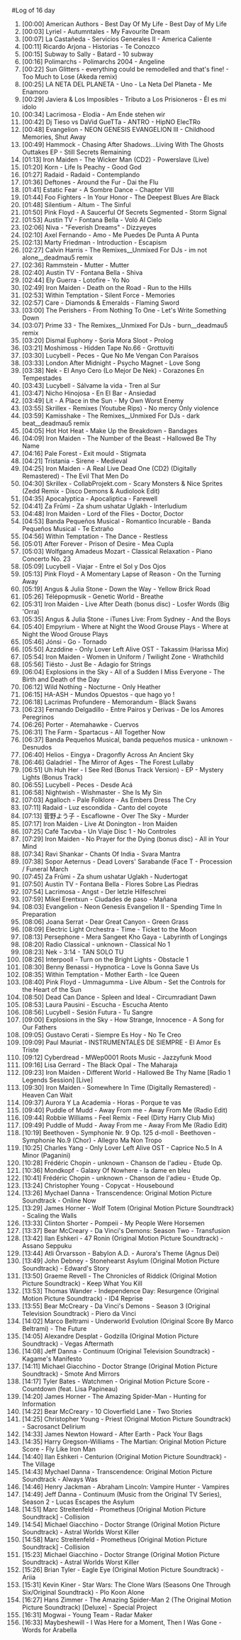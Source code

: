 #Log of 16 day

1. [00:00] American Authors - Best Day Of My Life - Best Day of My Life
1. [00:03] Lyriel - Autumntales - My Favourite Dream
1. [00:07] La Castañeda - Servicios Generales II - America Caliente
1. [00:11] Ricardo Arjona - Historias - Te Conozco
1. [00:15] Subway to Sally - Batard - 10 subway
1. [00:16] Polimarchs - Polimarchs 2004 - Angeline
1. [00:22] Sun Glitters - everything could be remodelled and that's fine! - Too Much to Lose (Akeda remix)
1. [00:25] LA NETA DEL PLANETA - Uno - La Neta Del Planeta - Me Enamoro
1. [00:29] Javiera & Los Imposibles - Tributo a Los Prisioneros - Él es mi idolo
1. [00:34] Lacrimosa - Elodia - Am Ende stehen wir
1. [00:42] Dj Tieso vs DaVid GueTTa - ANTRO - HipNO ElecTRo
1. [00:48] Evangelion - NEON GENESIS EVANGELION III - Childhood Memories, Shut Away
1. [00:49] Hammock - Chasing After Shadows...Living With The Ghosts Outtakes EP - Still Secrets Remaining
1. [01:13] Iron Maiden - The Wicker Man (CD2) - Powerslave (Live)
1. [01:20] Korn - Life Is Peachy - Good God
1. [01:27] Radaid - Radaid - Contemplando
1. [01:36] Deftones - Around the Fur - Dai the Flu
1. [01:41] Estatic Fear - A Sombre Dance - Chapter VIII
1. [01:44] Foo Fighters - In Your Honor - The Deepest Blues Are Black
1. [01:48] Silentium - Altum - The Sinful
1. [01:50] Pink Floyd - A Saucerful Of Secrets Segmented - Storm Signal
1. [01:53] Austin TV - Fontana Bella - Voló Al Cielo
1. [02:06] Niva - "Feverish Dreams" - Dizzyeyes
1. [02:10] Axel Fernando - Amo - Me Puedes De Punta A Punta
1. [02:13] Marty Friedman - Introduction - Escapism
1. [02:27] Calvin Harris - The Remixes__Unmixed For DJs - im not alone__deadmau5 remix
1. [02:36] Rammstein - Mutter - Mutter
1. [02:40] Austin TV - Fontana Bella - Shiva
1. [02:44] Ely Guerra - Lotofire - Yo No
1. [02:49] Iron Maiden - Death on the Road - Run to the Hills
1. [02:53] Within Temptation - Silent Force - Memories
1. [02:57] Care - Diamonds & Emeralds - Flaming Sword
1. [03:00] The Perishers - From Nothing To One - Let's Write Something Down
1. [03:07] Prime 33 - The Remixes__Unmixed For DJs - burn__deadmau5 remix
1. [03:20] Dismal Euphony - Soria Mora Sloot - Prolog
1. [03:21] Moshimoss - Hidden Tape No.66 - Grottuviti
1. [03:30] Lucybell - Peces - Que No Me Vengan Con Paraísos
1. [03:33] London After Midnight - Psycho Magnet - Love Song
1. [03:38] Nek - El Anyo Cero (Lo Mejor De Nek) - Corazones En Tempestades
1. [03:43] Lucybell - Sálvame la vida - Tren al Sur
1. [03:47] Nicho Hinojosa - En El Bar - Ansiedad
1. [03:49] Lit - A Place in the Sun - My Own Worst Enemy
1. [03:55] Skrillex - Remixes (Youtube Rips) - No mercy Only violence
1. [03:59] Kamisshake - The Remixes__Unmixed For DJs - dark beat__deadmau5 remix
1. [04:05] Hot Hot Heat - Make Up the Breakdown - Bandages
1. [04:09] Iron Maiden - The Number of the Beast - Hallowed Be Thy Name
1. [04:16] Pale Forest - Exit mould - Stigmata
1. [04:21] Tristania - Sirene - Medieval
1. [04:25] Iron Maiden - A Real Live Dead One (CD2) (Digitally Remastered) - The Evil That Men Do
1. [04:30] Skrillex - CollabProjekt.com - Scary Monsters & Nice Sprites (Zedd Remix - Disco Demons & Audiolook Edit)
1. [04:35] Apocalyptica - Apocaliptica - Farewell
1. [04:41] Za Frûmi - Za shum ushatar Uglakh - Interludium
1. [04:48] Iron Maiden - Lord of the Flies - Doctor, Doctor
1. [04:53] Banda Pequeños Musical - Romantico Incurable - Banda Pequeños Musical - Te Extraño
1. [04:56] Within Temptation - The Dance - Restless
1. [05:01] After Forever - Prison of Desire - Mea Cupla
1. [05:03] Wolfgang Amadeus Mozart - Classical Relaxation - Piano Concerto No. 23
1. [05:09] Lucybell - Viajar - Entre el Sol y Dos Ojos
1. [05:13] Pink Floyd - A Momentary Lapse of Reason - On the Turning Away
1. [05:19] Angus & Julia Stone - Down the Way - Yellow Brick Road
1. [05:26] Télépopmusik - Genetic World - Breathe
1. [05:31] Iron Maiden - Live After Death (bonus disc) - Losfer Words (Big 'Orra)
1. [05:35] Angus & Julia Stone - iTunes Live: From Sydney - And the Boys
1. [05:40] Empyrium - Where at Night the Wood Grouse Plays - Where at Night the Wood Grouse Plays
1. [05:46] Jónsi - Go - Tornado
1. [05:50] Azzddine - Only Lover Left Alive OST - Takassim  (Harissa Mix)
1. [05:54] Iron Maiden - Women in Uniform / Twilight Zone - Wrathchild
1. [05:56] Tiësto - Just Be - Adagio for Strings
1. [06:04] Explosions in the Sky - All of a Sudden I Miss Everyone - The Birth and Death of the Day
1. [06:12] Wild Nothing - Nocturne - Only Heather
1. [06:15] HA-ASH - Mundos Opuestos - que hago yo !
1. [06:18] Lacrimas Profundere - Memorandum - Black Swans
1. [06:23] Fernando Delgadillo - Entre Pairos y Derivas - De los Amores Peregrinos
1. [06:26] Porter - Atemahawke - Cuervos
1. [06:31] The Farm - Spartacus - All Together Now
1. [06:37] Banda Pequeños Musical, banda pequeños musica - unknown - Desnudos
1. [06:40] Helios - Eingya - Dragonfly Across An Ancient Sky
1. [06:46] Galadriel - The Mirror of Ages - The Forest Lullaby
1. [06:51] Uh Huh Her - I See Red (Bonus Track Version) - EP - Mystery Lights (Bonus Track)
1. [06:55] Lucybell - Peces - Desde Acá
1. [06:58] Nightwish - Wishmaster - She Is My Sin
1. [07:03] Agalloch - Pale Folklore - As Embers Dress The Cry
1. [07:11] Radaid - Luz escondida - Canto del coyote
1. [07:13] 菅野よう子 - Escaflowne - Over The Sky - Murder
1. [07:17] Iron Maiden - Live At Donington - Iron Maiden
1. [07:25] Café Tacvba - Un Viaje Disc 1 - No Controles
1. [07:29] Iron Maiden - No Prayer for the Dying (bonus disc) - All in Your Mind
1. [07:34] Ravi Shankar - Chants Of India - Svara Mantra
1. [07:38] Sopor Aeternus - Dead Lovers' Sarabande (Face T - Procession / Funeral March
1. [07:45] Za Frûmi - Za shum ushatar Uglakh - Nudertogat
1. [07:50] Austin TV - Fontana Bella - Flores Sobre Las Piedras
1. [07:54] Lacrimosa - Angst - Der letzle Hilfeschrei
1. [07:59] Mikel Erentxun - Ciudades de paso - Mañana
1. [08:03] Evangelion - Neon Genesis Evangelion II - Spending Time In Preparation
1. [08:06] Joana Serrat - Dear Great Canyon - Green Grass
1. [08:09] Electric Light Orchestra - Time - Ticket to the Moon
1. [08:13] Persephone - Mera Sangeet Kho Gaya - Labyrinth of Longings
1. [08:20] Radio Classical - unknown - Classical No 1
1. [08:23] Nek - 3:14 - TAN SOLO TU
1. [08:26] Interpooll - Turn on the Bright Lights - Obstacle 1
1. [08:30] Benny Benassi - Hypnotica - Love Is Gonna Save Us
1. [08:35] Within Temptation - Mother Earth - Ice Queen
1. [08:40] Pink Floyd - Ummagumma - Live Album - Set the Controls for the Heart of the Sun
1. [08:50] Dead Can Dance - Spleen and Ideal - Circumradiant Dawn
1. [08:53] Laura Pausini - Escucha - Escucha Atento
1. [08:56] Lucybell - Sesión Futura - Tu Sangre
1. [09:00] Explosions in the Sky - How Strange, Innocence - A Song for Our Fathers
1. [09:05] Gustavo Cerati - Siempre Es Hoy - No Te Creo
1. [09:09] Paul Mauriat - INSTRUMENTALES DE SIEMPRE - El Amor Es Triste
1. [09:12] Cyberdread - MWep0001 Roots Music - Jazzyfunk Mood
1. [09:16] Lisa Gerrard - The Black Opal - The Maharaja
1. [09:23] Iron Maiden - Different World - Hallowed Be Thy Name [Radio 1 Legends Session] [Live]
1. [09:30] Iron Maiden - Somewhere In Time (Digitally Remastered) - Heaven Can Wait
1. [09:37] Aurora Y La Academia - Horas - Porque te vas
1. [09:40] Puddle of Mudd - Away From me - Away From Me (Radio Edit)
1. [09:44] Robbie Williams - Feel Remix - Feel (Dirty Harry Club Mix)
1. [09:49] Puddle of Mudd - Away From me - Away From Me (Radio Edit)
1. [10:19] Beethoven - Symphonie Nr. 9 Op. 125 d-moll - Beethoven - Symphonie No.9 (Chor) - Allegro Ma Non Tropo
1. [10:25] Charles Yang - Only Lover Left Alive OST - Caprice No.5 In A Minor (Paganini)
1. [10:28] Frédéric Chopin - unknown - Chanson de I'adieu - Etude Op.
1. [10:36] Mondkopf - Galaxy Of Nowhere - la dame en bleu
1. [10:41] Frédéric Chopin - unknown - Chanson de I'adieu - Etude Op.
1. [13:24] Christopher Young - Copycat - Housebound
1. [13:26] Mychael Danna - Transcendence: Original Motion Picture Soundtrack - Online Now
1. [13:29] James Horner - Wolf Totem (Original Motion Picture Soundtrack) - Scaling the Walls
1. [13:33] Clinton Shorter - Pompeii - My People Were Horsemen
1. [13:37] Bear McCreary - Da Vinci's Demons: Season Two - Transfusion
1. [13:42] Ilan Eshkeri - 47 Ronin (Original Motion Picture Soundtrack) - Assano Seppuku
1. [13:44] Atli Örvarsson - Babylon A.D. - Aurora's Theme (Agnus Dei)
1. [13:49] John Debney - Stonehearst Asylum (Original Motion Picture Soundtrack) - Edward's Story
1. [13:50] Graeme Revell - The Chronicles of Riddick (Original Motion Picture Soundtrack) - Keep What You Kill
1. [13:53] Thomas Wander - Independence Day: Resurgence (Original Motion Picture Soundtrack) - ID4 Reprise
1. [13:55] Bear McCreary - Da Vinci's Demons - Season 3 (Original Television Soundtrack) - Piero da Vinci
1. [14:02] Marco Beltrami - Underworld Evolution (Original Score By Marco Beltrami) - The Future
1. [14:05] Alexandre Desplat - Godzilla (Original Motion Picture Soundtrack) - Vegas Aftermath
1. [14:08] Jeff Danna - Continuum (Original Television Soundtrack) - Kagame's Manifesto
1. [14:11] Michael Giacchino - Doctor Strange (Original Motion Picture Soundtrack) - Smote And Mirrors
1. [14:17] Tyler Bates - Watchmen - Original Motion Picture Score - Countdown (feat. Lisa Papineau)
1. [14:20] James Horner - The Amazing Spider-Man - Hunting for Information
1. [14:22] Bear McCreary - 10 Cloverfield Lane - Two Stories
1. [14:25] Christopher Young - Priest (Original Motion Picture Soundtrack) - Sacrosanct Delirium
1. [14:33] James Newton Howard - After Earth - Pack Your Bags
1. [14:35] Harry Gregson-Williams - The Martian: Original Motion Picture Score - Fly Like Iron Man
1. [14:40] Ilan Eshkeri - Centurion (Original Motion Picture Soundtrack) - The Village
1. [14:43] Mychael Danna - Transcendence: Original Motion Picture Soundtrack - Always Was
1. [14:46] Henry Jackman - Abraham Lincoln: Vampire Hunter - Vampires
1. [14:49] Jeff Danna - Continuum (Music from the Original TV Series), Season 2 - Lucas Escapes the Asylum
1. [14:51] Marc Streitenfeld - Prometheus [Original Motion Picture Soundtrack] - Collision
1. [14:54] Michael Giacchino - Doctor Strange (Original Motion Picture Soundtrack) - Astral Worlds Worst Killer
1. [14:58] Marc Streitenfeld - Prometheus [Original Motion Picture Soundtrack] - Collision
1. [15:23] Michael Giacchino - Doctor Strange (Original Motion Picture Soundtrack) - Astral Worlds Worst Killer
1. [15:26] Brian Tyler - Eagle Eye (Original Motion Picture Soundtrack) - Ariia
1. [15:31] Kevin Kiner - Star Wars: The Clone Wars (Seasons One Through Six/Original Soundtrack) - Plo Koon Alone
1. [16:27] Hans Zimmer - The Amazing Spider-Man 2 (The Original Motion Picture Soundtrack) [Deluxe] - Special Project
1. [16:31] Mogwai - Young Team - Radar Maker
1. [16:33] Maybeshewill - I Was Here for a Moment, Then I Was Gone - Words for Arabella
